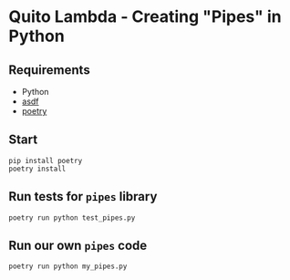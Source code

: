 # Quito Lambda - Creating "Pipes" in Python

## Requirements
- Python
- [asdf](https://asdf-vm.com/)
- [poetry](https://python-poetry.org/)

## Start

```
pip install poetry
poetry install
```

## Run tests for `pipes` library

```
poetry run python test_pipes.py
```

## Run our own `pipes` code

```
poetry run python my_pipes.py
```
